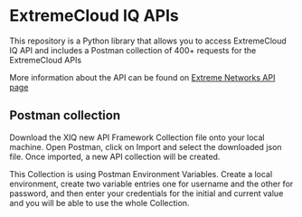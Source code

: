 # ExtremeCloud IQ APIs

This repository is a Python library that allows you to access ExtremeCloud IQ API and includes a Postman collection of 400+ requests for the ExtremeCloud APIs

More information about the API can be found on [Extreme Networks API page](https://api.extremecloudiq.com/swagger-ui/index.html?configUrl=/openapi/swagger-config#/)

## Postman collection

Download the XIQ new API Framework Collection file onto your local machine.
Open Postman, click on Import and select the downloaded json file.
Once imported, a new API collection will be created.

This Collection is using Postman Environment Variables.
Create a local environment, create two variable entries one for username and the other for password, and then enter your credentials for the initial and current value and you will be able to use the whole Collection.